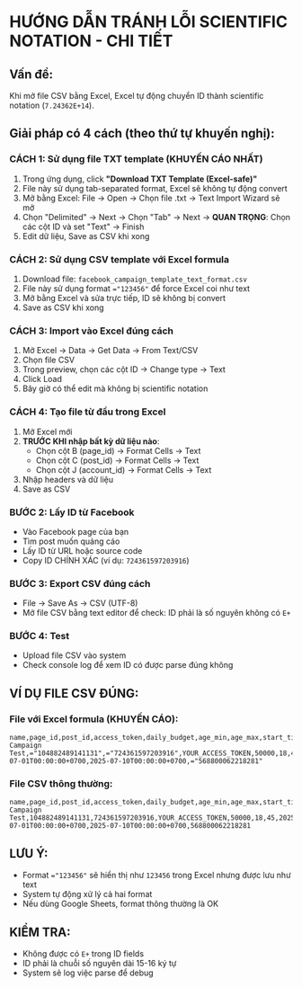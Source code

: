 # HƯỚNG DẪN TRÁNH LỖI SCIENTIFIC NOTATION - CHI TIẾT

## Vấn đề: 
Khi mở file CSV bằng Excel, Excel tự động chuyển ID thành scientific notation (`7.24362E+14`).

## Giải pháp có 4 cách (theo thứ tự khuyến nghị):

### CÁCH 1: Sử dụng file TXT template (KHUYẾN CÁO NHẤT)
1. Trong ứng dụng, click **"Download TXT Template (Excel-safe)"**
2. File này sử dụng tab-separated format, Excel sẽ không tự động convert
3. Mở bằng Excel: File → Open → Chọn file .txt → Text Import Wizard sẽ mở
4. Chọn "Delimited" → Next → Chọn "Tab" → Next → **QUAN TRỌNG**: Chọn các cột ID và set "Text" → Finish
5. Edit dữ liệu, Save as CSV khi xong

### CÁCH 2: Sử dụng CSV template với Excel formula  
1. Download file: `facebook_campaign_template_text_format.csv`
2. File này sử dụng format `="123456"` để force Excel coi như text
3. Mở bằng Excel và sửa trực tiếp, ID sẽ không bị convert
4. Save as CSV khi xong

### CÁCH 3: Import vào Excel đúng cách
1. Mở Excel → Data → Get Data → From Text/CSV
2. Chọn file CSV
3. Trong preview, chọn các cột ID → Change type → Text  
4. Click Load
5. Bây giờ có thể edit mà không bị scientific notation

### CÁCH 4: Tạo file từ đầu trong Excel
1. Mở Excel mới
2. **TRƯỚC KHI nhập bất kỳ dữ liệu nào**:
   - Chọn cột B (page_id) → Format Cells → Text
   - Chọn cột C (post_id) → Format Cells → Text  
   - Chọn cột J (account_id) → Format Cells → Text
3. Nhập headers và dữ liệu
4. Save as CSV

### BƯỚC 2: Lấy ID từ Facebook
- Vào Facebook page của bạn
- Tìm post muốn quảng cáo
- Lấy ID từ URL hoặc source code
- Copy ID CHÍNH XÁC (ví dụ: `724361597203916`)

### BƯỚC 3: Export CSV đúng cách
- File → Save As → CSV (UTF-8)
- Mở file CSV bằng text editor để check: ID phải là số nguyên không có `E+`

### BƯỚC 4: Test
- Upload file CSV vào system
- Check console log để xem ID có được parse đúng không

## VÍ DỤ FILE CSV ĐÚNG:

### File với Excel formula (KHUYẾN CÁO):
```
name,page_id,post_id,access_token,daily_budget,age_min,age_max,start_time,end_time,account_id
Campaign Test,="104882489141131",="724361597203916",YOUR_ACCESS_TOKEN,50000,18,45,2025-07-01T00:00:00+0700,2025-07-10T00:00:00+0700,="568800062218281"
```

### File CSV thông thường:
```
name,page_id,post_id,access_token,daily_budget,age_min,age_max,start_time,end_time,account_id
Campaign Test,104882489141131,724361597203916,YOUR_ACCESS_TOKEN,50000,18,45,2025-07-01T00:00:00+0700,2025-07-10T00:00:00+0700,568800062218281
```

## LƯU Ý:
- Format `="123456"` sẽ hiển thị như `123456` trong Excel nhưng được lưu như text
- System tự động xử lý cả hai format
- Nếu dùng Google Sheets, format thông thường là OK

## KIỂM TRA:
- Không được có `E+` trong ID fields
- ID phải là chuỗi số nguyên dài 15-16 ký tự
- System sẽ log việc parse để debug
